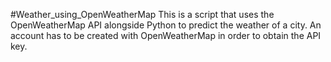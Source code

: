 #Weather_using_OpenWeatherMap
This is a script that uses the OpenWeatherMap API alongside Python to predict the weather of a city.
An account has to be created with OpenWeatherMap in order to obtain the API key.
